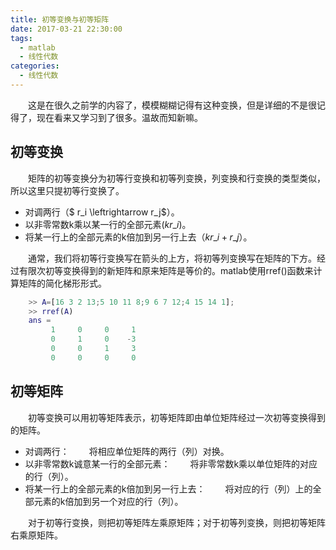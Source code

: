 ```yaml
---
title: 初等变换与初等矩阵
date: 2017-03-21 22:30:00
tags:
  - matlab
  - 线性代数
categories:
  - 线性代数
---
```

&emsp;&emsp;这是在很久之前学的内容了，模模糊糊记得有这种变换，但是详细的不是很记得了，现在看来又学习到了很多。温故而知新嘛。

## 初等变换
&emsp;&emsp;矩阵的初等变换分为初等行变换和初等列变换，列变换和行变换的类型类似，所以这里只提初等行变换了。

 - 对调两行（$ r\_i \leftrightarrow r\_j$）。
 - 以非零常数k乘以某一行的全部元素($kr\_i$)。
 - 将某一行上的全部元素的k倍加到另一行上去（$kr\_i+r\_j$）。

&emsp;&emsp;通常，我们将初等行变换写在箭头的上方，将初等列变换写在矩阵的下方。经过有限次初等变换得到的新矩阵和原来矩阵是等价的。matlab使用rref()函数来计算矩阵的简化梯形形式。
```matlab
    >> A=[16 3 2 13;5 10 11 8;9 6 7 12;4 15 14 1];
    >> rref(A)
    ans =
         1     0     0     1
         0     1     0    -3
         0     0     1     3
         0     0     0     0
```

## 初等矩阵
&emsp;&emsp;初等变换可以用初等矩阵表示，初等矩阵即由单位矩阵经过一次初等变换得到的矩阵。

 - 对调两行：
 &emsp;&emsp;将相应单位矩阵的两行（列）对换。    
 - 以非零常数k诚意某一行的全部元素：
 &emsp;&emsp;将非零常数k乘以单位矩阵的对应的行（列）。   
 - 将某一行上的全部元素的k倍加到另一行上去：
 &emsp;&emsp;将对应的行（列）上的全部元素的k倍加到另一个对应的行（列）。

&emsp;&emsp;对于初等行变换，则把初等矩阵左乘原矩阵；对于初等列变换，则把初等矩阵右乘原矩阵。
